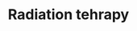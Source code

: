 ---
layout: category
title: Radiation tehrapy
layout: category
permalink: /categories/Rad/
taxonomy: Rad
author_profile: true
---